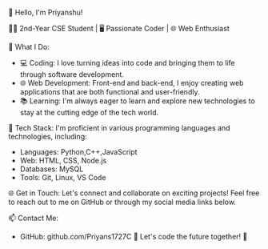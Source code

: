 👋 Hello, I'm Priyanshu!

👨‍🎓 2nd-Year CSE Student | 🖥️ Passionate Coder | 🌐 Web Enthusiast

🚀 What I Do:
- 💻 Coding: I love turning ideas into code and bringing them to life through software development.
- 🌐 Web Development: Front-end and back-end, I enjoy creating web applications that are both functional and user-friendly.
- 📚 Learning: I'm always eager to learn and explore new technologies to stay at the cutting edge of the tech world.

🔧 Tech Stack:
I'm proficient in various programming languages and technologies, including:
- Languages: Python,C++,JavaScript
- Web: HTML, CSS, Node.js
- Databases: MySQL
- Tools: Git, Linux, VS Code

🌐 Get in Touch:
Let's connect and collaborate on exciting projects! Feel free to reach out to me on GitHub or through my social media links below.

📫 Contact Me:
- GitHub: github.com/Priyans1727C
🤝 Let's code the future together! 🚀
